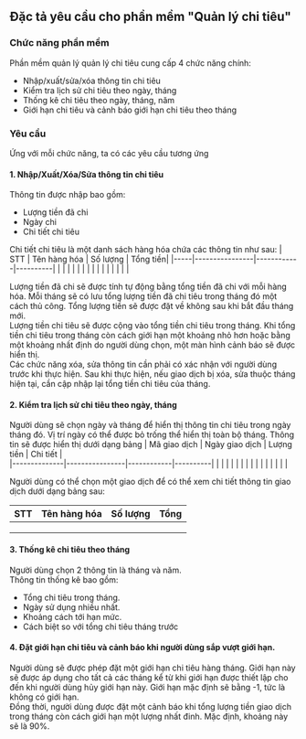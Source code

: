 ## Đặc tả yêu cầu cho phần mềm "Quản lý chi tiêu"
### Chức năng phần mềm
Phần mềm quản lý quản lý chi tiêu cung cấp 4 chức năng chính:
- Nhập/xuất/sửa/xóa thông tin chi tiêu
- Kiểm tra lịch sử chi tiêu theo ngày, tháng
- Thống kê chi tiêu theo ngày, tháng, năm
- Giới hạn chi tiêu và cảnh báo giới hạn chi tiêu theo tháng
### Yêu cầu
Ứng với mỗi chức năng, ta có các yêu cầu tương ứng
#### 1. Nhập/Xuất/Xóa/Sửa thông tin chi tiêu
Thông tin được nhập bao gồm:
- Lượng tiền đã chi
- Ngày chi
- Chi tiết chi tiêu <br>

Chi tiết chi tiêu là một danh sách hàng hóa chứa các thông tin như sau:
| STT | Tên hàng hóa   | Số lượng   | Tổng tiền|
|-----|----------------|------------|----------|
|     |                |            |          |
|     |                |            |          |
|     |                |            |          |


Lượng tiền đã chi sẽ được tính tự động bằng tổng tiền đã chi với mỗi hàng hóa.
Mỗi tháng sẽ có lưu tổng lượng tiền đã chi tiêu trong tháng đó một cách thủ công. Tổng lượng tiền sẽ được đặt về không sau khi bắt đầu tháng mới.<br>
Lượng tiền chi tiêu sẽ được cộng vào tổng tiền chi tiêu trong tháng. Khi tổng tiền chi tiêu trong tháng còn cách giới hạn một khoảng nhỏ hơn hoặc bằng
một khoảng nhất định do người dùng chọn, một màn hình cảnh báo sẽ được hiển thị. <br>
Các chức năng xóa, sửa thông tin cần phải có xác nhận với người dùng trước khi thực hiện. Sau khi thực hiện, nếu giao dịch bị xóa, sửa thuộc tháng hiện tại, cần cập nhập lại tổng
tiền chi tiêu của tháng.
#### 2. Kiểm tra lịch sử chi tiêu theo ngày, tháng
Người dùng sẽ chọn ngày và tháng để hiển thị thông tin chi tiêu trong ngày tháng đó. Vị trí ngày có thể được bỏ trống thể hiển thị toàn bộ tháng. Thông tin sẽ được hiển thị dưới dạng bảng
| Mã giao dịch | Ngày giao dịch | Lượng tiền | Chi tiết |          
|--------------|----------------|------------|----------|
|              |                |            |          |
|              |                |            |          |
|              |                |            |          |

Người dùng có thể chọn một giao dịch để có thể xem chi tiết thông tin giao dịch dưới dạng bảng sau:

| STT | Tên hàng hóa   | Số lượng   | Tổng     |
|-----|----------------|------------|----------|
|     |                |            |          |
|     |                |            |          |
|     |                |            |          |
#### 3. Thống kê chi tiêu theo tháng
Người dùng chọn 2 thông tin là tháng và năm.<br>
Thông tin thống kê bao gồm:
- Tổng chi tiêu trong tháng.
- Ngày sử dụng nhiều nhất.
- Khoảng cách tới hạn mức.
- Cách biệt so với tổng chi tiêu tháng trước

#### 4. Đặt giới hạn chi tiêu và cảnh báo khi người dùng sắp vượt giới hạn.
Người dùng sẽ được phép đặt một giới hạn chi tiêu hàng tháng. Giới hạn này sẽ được áp dụng cho tất cả các tháng kể từ khi giới hạn được thiết lập cho đến khi người dùng hủy giới
hạn này. Giới hạn mặc định sẽ bằng -1, tức là không có giới hạn. <br>
Đồng thời, người dùng được đặt một cảnh báo khi tổng lượng tiền giao dịch trong tháng còn cách giới hạn một lượng nhất đinh. Mặc định, khoảng này sẽ là 90%.
